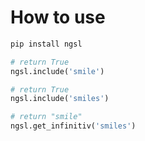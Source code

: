 # How to use

```bash
pip install ngsl
```

```python
# return True
ngsl.include('smile')

# return True
ngsl.include('smiles')

# return "smile"
ngsl.get_infinitiv('smiles')
```
